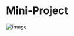 # Mini-Project

![image](https://user-images.githubusercontent.com/23616987/200713596-cccc6159-cab0-438f-9491-8a6e716dcb36.png)
